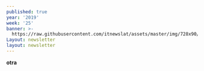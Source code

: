 ```yaml
---
published: true
year: '2019'
week: '25'
banner: >-
  https://raw.githubusercontent.com/itnewslat/assets/master/img/728x90/Banner-Resumen.jpg
Layout: newsletter
layout: newsletter
---
```

**otra**